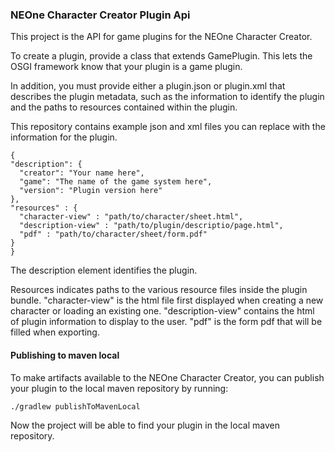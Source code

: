### NEOne Character Creator Plugin Api
This project is the API for game plugins for the NEOne Character Creator.

To create a plugin, provide a class that extends GamePlugin. This lets the OSGI framework know that your plugin is a game plugin.

In addition, you must provide either a plugin.json or plugin.xml that describes the plugin metadata, such as the information to identify the plugin and the paths to resources contained within the plugin.

This repository contains example json and xml files you can replace with the information for the plugin.

    {
    "description": {
      "creator": "Your name here",
      "game": "The name of the game system here",
      "version": "Plugin version here"
    },
    "resources" : {
      "character-view" : "path/to/character/sheet.html",
      "description-view" : "path/to/plugin/descriptio/page.html",
      "pdf" : "path/to/character/sheet/form.pdf"
    }
    }

The description element identifies the plugin.

Resources indicates paths to the various resource files inside the plugin bundle.
"character-view" is the html file first displayed when creating a new character or loading an existing one.
"description-view" contains the html of plugin information to display to the user.
"pdf" is the form pdf that will be filled when exporting.

#### Publishing to maven local
To make artifacts available to the NEOne Character Creator, you can publish your plugin to the local maven repository by running:

```bash
./gradlew publishToMavenLocal
```

Now the project will be able to find your plugin in the local maven repository.
